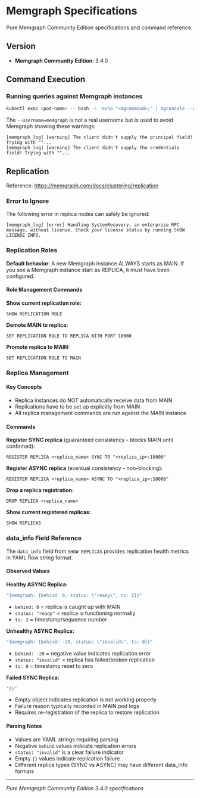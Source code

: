 # Memgraph Specifications

Pure Memgraph Community Edition specifications and command reference.

## Version

- **Memgraph Community Edition**: 3.4.0

## Command Execution

### Running queries against Memgraph instances

```bash
kubectl exec <pod-name> -- bash -c 'echo "<mgcommand>;" | mgconsole --output-format csv --username=memgraph'
```

The `--username=memgraph` is not a real username but is used to avoid Memgraph showing these warnings:

```
[memgraph_log] [warning] The client didn't supply the principal field! Trying with ""...
[memgraph_log] [warning] The client didn't supply the credentials field! Trying with ""...
```

## Replication

Reference: https://memgraph.com/docs/clustering/replication

### Error to Ignore

The following error in replica nodes can safely be ignored:

```
[memgraph_log] [error] Handling SystemRecovery, an enterprise RPC message, without license. Check your license status by running SHOW LICENSE INFO.
```

### Replication Roles

**Default behavior**: A new Memgraph instance ALWAYS starts as MAIN. If you see a Memgraph instance start as REPLICA, it must have been configured.

#### Role Management Commands

**Show current replication role:**
```mgcommand
SHOW REPLICATION ROLE
```

**Demote MAIN to replica:**
```mgcommand
SET REPLICATION ROLE TO REPLICA WITH PORT 10000
```

**Promote replica to MAIN:**
```mgcommand
SET REPLICATION ROLE TO MAIN
```

### Replica Management

#### Key Concepts

- Replica instances do NOT automatically receive data from MAIN
- Replications have to be set up explicitly from MAIN
- All replica management commands are run against the MAIN instance

#### Commands

**Register SYNC replica** (guaranteed consistency - blocks MAIN until confirmed):
```mgcommand
REGISTER REPLICA <replica_name> SYNC TO "<replica_ip>:10000"
```

**Register ASYNC replica** (eventual consistency - non-blocking):
```mgcommand
REGISTER REPLICA <replica_name> ASYNC TO "<replica_ip>:10000"
```

**Drop a replica registration:**
```mgcommand
DROP REPLICA <replica_name>
```

**Show current registered replicas:**
```mgcommand
SHOW REPLICAS
```

### data_info Field Reference

The `data_info` field from `SHOW REPLICAS` provides replication health metrics in YAML flow string format.

#### Observed Values

**Healthy ASYNC Replica:**
```yaml
"{memgraph: {behind: 0, status: \"ready\", ts: 2}}"
```
- `behind: 0` = replica is caught up with MAIN
- `status: "ready"` = replica is functioning normally  
- `ts: 2` = timestamp/sequence number

**Unhealthy ASYNC Replica:**
```yaml
"{memgraph: {behind: -20, status: \"invalid\", ts: 0}}"
```
- `behind: -20` = negative value indicates replication error
- `status: "invalid"` = replica has failed/broken replication
- `ts: 0` = timestamp reset to zero

**Failed SYNC Replica:**
```yaml
"{}"
```
- Empty object indicates replication is not working properly
- Failure reason typically recorded in MAIN pod logs
- Requires re-registration of the replica to restore replication

#### Parsing Notes

- Values are YAML strings requiring parsing
- Negative `behind` values indicate replication errors
- `status: "invalid"` is a clear failure indicator
- Empty `{}` values indicate replication failure
- Different replica types (SYNC vs ASYNC) may have different data_info formats

---

*Pure Memgraph Community Edition 3.4.0 specifications*
